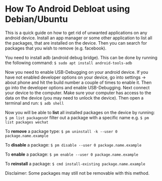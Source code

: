 # How To Android Debloat using Debian/Ubuntu

This is a quick guide on how to get rid of unwanted applications on any android device. Install an app manager or some other application to list all the packages, that are installed on the device. Then you can search for packages that you wish to remove (e.g. facebook).

You need to install adb (android debug bridge). This can be done by running the following command:
`$ sudo apt install android-tools-adb`

Now you need to enable USB-Debugging on your android device. If you have not enabled developer options on your device, go into settings -> about phone and hit the build number a couple of times to enable it. Then go into the developer options and enable USB-Debugging. Next connect your device to the computer. Make sure your computer has access to the data on the device (you may need to unlock the device). Then open a terminal and run:
`$ adb shell`

Now you will be able to **list** all installed packages on the device by running:
`$ pm list packages`or filter out a package with a specific name e.g. `$ pm list packages wechat`

To **remove** a package type:
`$ pm uninstall -k --user 0 package.name.example`

To **disable** a package:
`$ pm disable --user 0 package.name.example`

To **enable** a package:
`$ pm enable --user 0 package.name.example`

To **reinstall** a package:
`$ cmd install-existing package.name.example`

Disclaimer: Some packages may still not be removable with this method.
